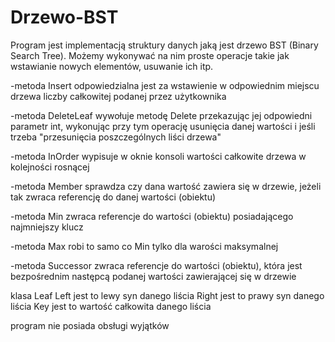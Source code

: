 # Drzewo-BST
Program jest implementacją struktury danych jaką jest drzewo BST (Binary Search Tree).
Możemy wykonywać na nim proste operacje takie jak wstawianie nowych elementów, usuwanie ich itp.

-metoda Insert odpowiedzialna jest za wstawienie w odpowiednim miejscu drzewa liczby całkowitej podanej przez użytkownika

-metoda DeleteLeaf wywołuje metodę Delete przekazując jej odpowiedni parametr int, wykonując przy tym operację usunięcia danej wartości i jeśli trzeba "przesunięcia poszczególnych liści drzewa"

-metoda InOrder wypisuje w oknie konsoli wartości całkowite drzewa w kolejności rosnącej

-metoda Member sprawdza czy dana wartość zawiera się w drzewie, jeżeli tak zwraca referencję do danej wartości (obiektu)

-metoda Min zwraca referencje do wartości (obiektu) posiadającego najmniejszy klucz

-metoda Max robi to samo co Min tylko dla warości maksymalnej

-metoda Successor zwraca referencje do wartości (obiektu), która jest bezpośrednim następcą podanej wartości zawierającej się w drzewie

klasa Leaf
Left jest to lewy syn danego liścia
Right jest to prawy syn danego liścia
Key jest to wartość całkowita danego liścia

program nie posiada obsługi wyjątków
